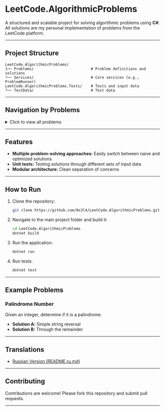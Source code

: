# LeetCode.AlgorithmicProblems

A structured and scalable project for solving algorithmic problems using **C#**.
All solutions are my personal implementation of problems from the LeetCode platform.

---

## Project Structure

```
LeetCode.AlgorithmicProblems/
├── Problems/                          # Problem definitions and solutions
└── Services/                          # Core services (e.g., ProblemRunner)
LeetCode.AlgorithmicProblems.Tests/    # Tests and input data
└── TestData/                          # Test data
```

---

## Navigation by Problems

<details>
  <summary>Click to view all problems</summary>

|  #  |    Problem    | Solution Link  |
|-----|--------------|------------|
|9    | [**Palindrome Number**](https://leetcode.com/problems/palindrome-number) | [Solutions](LeetCode.AlgorithmicProblems/Problems/PalindromeNumber/) |
|13   | [**Roman to Integer**](https://leetcode.com/problems/roman-to-integer) | [Solutions](LeetCode.AlgorithmicProblems/Problems/RomanToInteger/) |
|14   | [**Longest Common Prefix**](https://leetcode.com/problems/longest-common-prefix) | [Solutions](LeetCode.AlgorithmicProblems/Problems/LongestCommonPrefix/) |

</details>

---

## Features

- **Multiple problem-solving approaches:** Easily switch between naive and optimized solutions  
- **Unit tests:** Testing solutions through different sets of input data
- **Modular architecture:** Clean separation of concerns  

---

## How to Run

1. Clone the repository:
   ```bash
   git clone https://github.com/0x3l4/LeetCode.AlgorithmicProblems.git
   ```

2. Navigate to the main project folder and build it:
   ```bash
   cd LeetCode.AlgorithmicProblems
   dotnet build
   ```

3. Run the application:
   ```bash
   dotnet run
   ```

4. Run tests:
   ```bash
   dotnet test
   ```

---

## Example Problems

### Palindrome Number
Given an integer, determine if it is a palindrome.

- **Solution A:** Simple string reversal  
- **Solution B:** Through the remainder

---

## Translations
- [Russian Version (README.ru.md)](README.ru.md)

---

## Contributing

Contributions are welcome! Please fork this repository and submit pull requests.

---